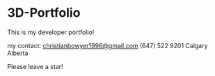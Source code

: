 # 3D-Portfolio

This is my developer portfolio! 

my contact:
christianbowyer1996@gmail.com
(647) 522 9201
Calgary Alberta 

Please leave a star!
